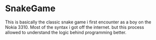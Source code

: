 # SnakeGame
This is basically the classic snake game i first encounter as a boy on the Nokia 3310.
Most of the syntax i got off the internet.
but this process allowed to understand the logic behind programming better.
